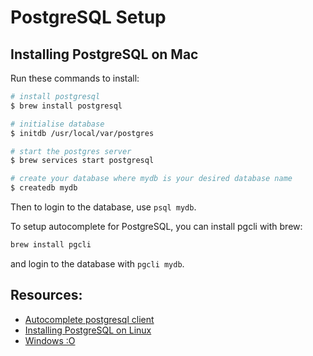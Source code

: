 # PostgreSQL Setup

## Installing PostgreSQL on Mac
Run these commands to install:
```bash
# install postgresql
$ brew install postgresql

# initialise database
$ initdb /usr/local/var/postgres

# start the postgres server
$ brew services start postgresql

# create your database where mydb is your desired database name
$ createdb mydb
```

Then to login to the database, use `psql mydb`.

To setup autocomplete for PostgreSQL, you can install pgcli with brew:
```bash
brew install pgcli
```
and login to the database with `pgcli mydb`.



## Resources:
- [Autocomplete postgresql client](https://github.com/dbcli/pgcli)
- [Installing PostgreSQL on Linux](https://www.digitalocean.com/community/tutorials/how-to-install-and-use-postgresql-on-ubuntu-16-04)
- [Windows :O](https://www.bigsql.org/package-manager.jsp/)

